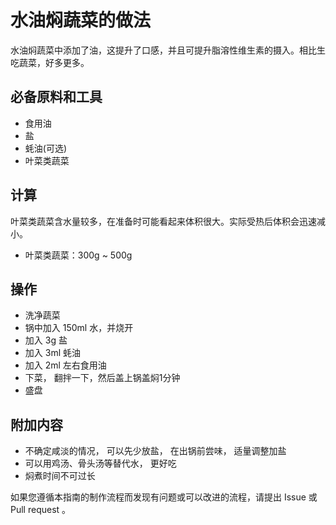 # 水油焖蔬菜的做法

水油焖蔬菜中添加了油，这提升了口感，并且可提升脂溶性维生素的摄入。相比生吃蔬菜，好多更多。

## 必备原料和工具

* 食用油
* 盐
* 蚝油(可选)
* 叶菜类蔬菜

## 计算

叶菜类蔬菜含水量较多，在准备时可能看起来体积很大。实际受热后体积会迅速减小。

* 叶菜类蔬菜：300g ~ 500g

## 操作

* 洗净蔬菜
* 锅中加入 150ml 水，并烧开
* 加入 3g 盐
* 加入 3ml 蚝油
* 加入 2ml 左右食用油
* 下菜， 翻拌一下，然后盖上锅盖焖1分钟
* 盛盘

## 附加内容

* 不确定咸淡的情况， 可以先少放盐， 在出锅前尝味， 适量调整加盐
* 可以用鸡汤、骨头汤等替代水， 更好吃
* 焖煮时间不可过长

如果您遵循本指南的制作流程而发现有问题或可以改进的流程，请提出 Issue 或 Pull request 。
